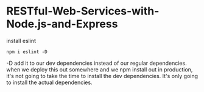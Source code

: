 # RESTful-Web-Services-with-Node.js-and-Express


install eslint

```
npm i eslint -D
```
 -D add it to our dev dependencies instead of our regular dependencies. when we deploy this out somewhere and we npm install out in production, it's not going to take the time to install the dev dependencies. It's only going to install the actual dependencies.
